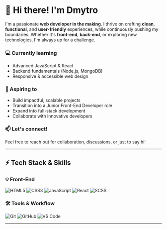 # 👋 Hi there! I'm Dmytro

I'm a passionate **web developer in the making**. I thrive on crafting **clean**, **functional**, and **user-friendly** experiences, while continuously pushing my boundaries. Whether it's **front-end**, **back-end**, or exploring new technologies, I'm always up for a challenge.

### 💻 Currently learning
- Advanced JavaScript & React
- Backend fundamentals (Node.js, MongoDB)
- Responsive & accessible web design

### 🚀 Aspiring to
- Build impactful, scalable projects
- Transition into a Junior Front-End Developer role
- Expand into full-stack development
- Collaborate with innovative developers

### 📫 Let's connect!
Feel free to reach out for collaboration, discussions, or just to say hi!

---

## ⚡ Tech Stack & Skills

### 💡 Front-End
![HTML5](https://img.shields.io/badge/HTML5-%23E34F26.svg?style=for-the-badge&logo=html5&logoColor=white)
![CSS3](https://img.shields.io/badge/CSS3-%231572B6.svg?style=for-the-badge&logo=css3&logoColor=white)
![JavaScript](https://img.shields.io/badge/JavaScript-%23F7DF1E.svg?style=for-the-badge&logo=javascript&logoColor=black)
![React](https://img.shields.io/badge/React-%2361DAFB.svg?style=for-the-badge&logo=react&logoColor=black)
![SCSS](https://img.shields.io/badge/SCSS-%23CC6699.svg?style=for-the-badge&logo=sass&logoColor=white)

### 🛠 Tools & Workflow
![Git](https://img.shields.io/badge/Git-%23F05032.svg?style=for-the-badge&logo=git&logoColor=white)
![GitHub](https://img.shields.io/badge/GitHub-%23181717.svg?style=for-the-badge&logo=github&logoColor=white)
![VS Code](https://img.shields.io/badge/VSCode-%23007ACC.svg?style=for-the-badge&logo=visual-studio-code&logoColor=white)

---
